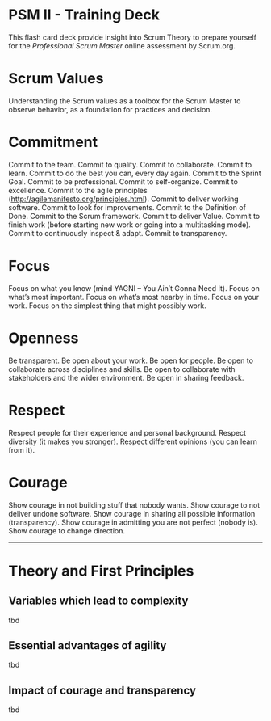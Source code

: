 PSM II - Training Deck
======================

This flash card deck provide insight into Scrum Theory to prepare yourself for the _Professional Scrum Master_ online assessment by Scrum.org.

# Scrum Values
Understanding the Scrum values as a toolbox for the Scrum Master to observe behavior, as a foundation for
practices and decision.

# Commitment
Commit to the team. Commit to quality. Commit to collaborate. Commit to learn. Commit to do the best you can,
every day again. Commit to the Sprint Goal. Commit to be professional. Commit to self-organize. Commit to
excellence. Commit to the agile principles (http://agilemanifesto.org/principles.html). Commit to deliver working
software. Commit to look for improvements. Commit to the Definition of Done. Commit to the Scrum
framework. Commit to deliver Value. Commit to finish work (before starting new work or going into a multitasking
mode). Commit to continuously inspect & adapt. Commit to transparency.

# Focus
Focus on what you know (mind YAGNI – You Ain’t Gonna Need It). Focus on what’s most important. Focus on
what’s most nearby in time. Focus on your work. Focus on the simplest thing that might possibly work.

# Openness
Be transparent. Be open about your work. Be open for people. Be open to collaborate across disciplines and
skills. Be open to collaborate with stakeholders and the wider environment. Be open in sharing feedback.

# Respect
Respect people for their experience and personal background. Respect diversity (it makes you stronger). Respect
different opinions (you can learn from it).

# Courage
Show courage in not building stuff that nobody wants. Show courage to not deliver undone software. Show
courage in sharing all possible information (transparency). Show courage in admitting you are not perfect
(nobody is). Show courage to change direction.


----


# Theory and First Principles

## Variables which lead to complexity
tbd

## Essential advantages of agility
tbd

## Impact of courage and transparency
tbd
